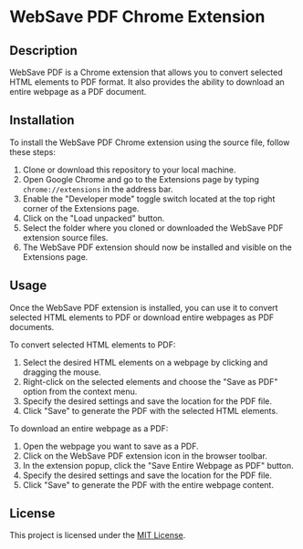 # WebSave PDF Chrome Extension

## Description

WebSave PDF is a Chrome extension that allows you to convert selected HTML elements to PDF format. It also provides the ability to download an entire webpage as a PDF document.

## Installation

To install the WebSave PDF Chrome extension using the source file, follow these steps:

1. Clone or download this repository to your local machine.
2. Open Google Chrome and go to the Extensions page by typing `chrome://extensions` in the address bar.
3. Enable the "Developer mode" toggle switch located at the top right corner of the Extensions page.
4. Click on the "Load unpacked" button.
5. Select the folder where you cloned or downloaded the WebSave PDF extension source files.
6. The WebSave PDF extension should now be installed and visible on the Extensions page.

## Usage

Once the WebSave PDF extension is installed, you can use it to convert selected HTML elements to PDF or download entire webpages as PDF documents.

To convert selected HTML elements to PDF:

1. Select the desired HTML elements on a webpage by clicking and dragging the mouse.
2. Right-click on the selected elements and choose the "Save as PDF" option from the context menu.
3. Specify the desired settings and save the location for the PDF file.
4. Click "Save" to generate the PDF with the selected HTML elements.

To download an entire webpage as a PDF:

1. Open the webpage you want to save as a PDF.
2. Click on the WebSave PDF extension icon in the browser toolbar.
3. In the extension popup, click the "Save Entire Webpage as PDF" button.
4. Specify the desired settings and save the location for the PDF file.
5. Click "Save" to generate the PDF with the entire webpage content.

## License

This project is licensed under the [MIT License](LICENSE).

